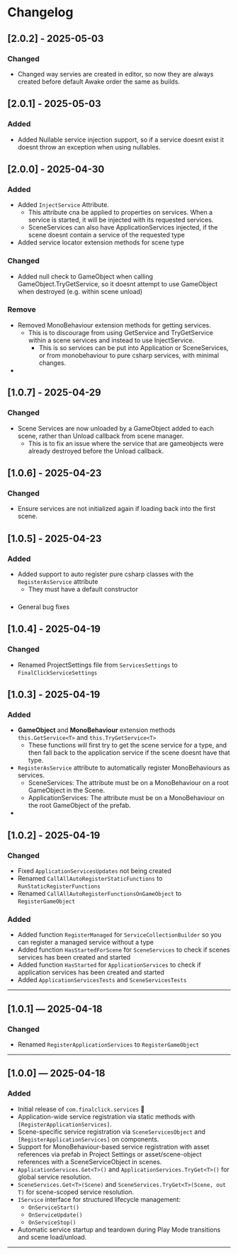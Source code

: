 # Changelog

## [2.0.2] - 2025-05-03

### Changed
- Changed way servies are created in editor, so now they are always created before default Awake order the same as builds.

## [2.0.1] - 2025-05-03

### Added
- Added Nullable service injection support, so if a service doesnt exist it doesnt throw an exception when using nullables.

## [2.0.0] - 2025-04-30

### Added
- Added `InjectService` Attribute.
  - This attribute cna be applied to properties on services. When a service is started, it will be injected with its requested services.
  - SceneServices can also have ApplicationServices injected, if the scene doesnt contain a service of the requested type
- Added service locator extension methods for scene type
### Changed
- Added null check to GameObject when calling GameObject.TryGetService, so it doesnt attempt to use GameObject when destroyed (e.g. within scene unload)
### Remove
  - Removed MonoBehaviour extension methods for getting services. 
    - This is to discourage from using GetService and TryGetService within a scene services and instead to use InjectService. 
      - This is so services can be put into Application or SceneServices, or from monobehaviour to pure csharp services, with minimal changes.
  - 

## [1.0.7] - 2025-04-29

### Changed
- Scene Services are now unloaded by a GameObject added to each scene, rather than Unload callback from scene manager.
  - This is to fix an issue where the service that are gameobjects were already destroyed before the Unload callback.

## [1.0.6] - 2025-04-23

### Changed
- Ensure services are not initialized again if loading back into the first scene.

## [1.0.5] - 2025-04-23

### Added
- Added support to auto register pure csharp classes with the `RegisterAsService` attribute
  - They must have a default constructor

###
- General bug fixes

## [1.0.4] - 2025-04-19

### Changed
- Renamed ProjectSettings file from `ServicesSettings` to `FinalClickServiceSettings`

## [1.0.3] - 2025-04-19

### Added
- **GameObject** and **MonoBehaviour** extension methods `this.GetService<T>` and `this.TryGetService<T>`
  - These functions will first try to get the scene service for a type, and then fall back to the application service if the scene doesnt have that type.
- `RegisterAsService` attribute to automatically register MonoBehaviours as services.
  - SceneServices: The attribute must be on a MonoBehaviour on a root GameObject in the Scene.
  - ApplicationServices: The attribute must be on a MonoBehaviour on the root GameObject of the prefab. 
- 

## [1.0.2] - 2025-04-19

### Changed
- Fixed `ApplicationServicesUpdates` not being created
- Renamed `CallAllAutoRegisterStaticFunctions` to `RunStaticRegisterFunctions`
- Renamed `CallAllAutoRegisterFunctionsOnGameObject` to `RegisterGameObject`

### Added
- Added function `RegisterManaged` for `ServiceCollectionBuilder` so you can register a managed service without a type
- Added function `HasStartedForScene` for `SceneServices` to check if scenes services has been created and started
- Added function `HasStarted` for `ApplicationServices` to check if application services has been created and started 
- Added `ApplicationServicesTests` and `SceneServicesTests`

---

## [1.0.1] — 2025-04-18

### Changed
- Renamed `RegisterApplicationServices` to `RegisterGameObject`

---

## [1.0.0] — 2025-04-18

### Added
- Initial release of `com.finalclick.services` 🎉
- Application-wide service registration via static methods with `[RegisterApplicationServices]`.
- Scene-specific service registration via `SceneServicesObject` and `[RegisterApplicationServices]` on components.
- Support for MonoBehaviour-based service registration with asset references via prefab in Project Settings or asset/scene-object references with a SceneServiceObject in scenes.
- `ApplicationServices.Get<T>()` and `ApplicationServices.TryGet<T>()` for global service resolution.
- `SceneServices.Get<T>(Scene)` and `SceneServices.TryGet<T>(Scene, out T)` for scene-scoped service resolution.
- `IService` interface for structured lifecycle management:
    - `OnServiceStart()`
    - `OnServiceUpdate()`
    - `OnServiceStop()`
- Automatic service startup and teardown during Play Mode transitions and scene load/unload.

---